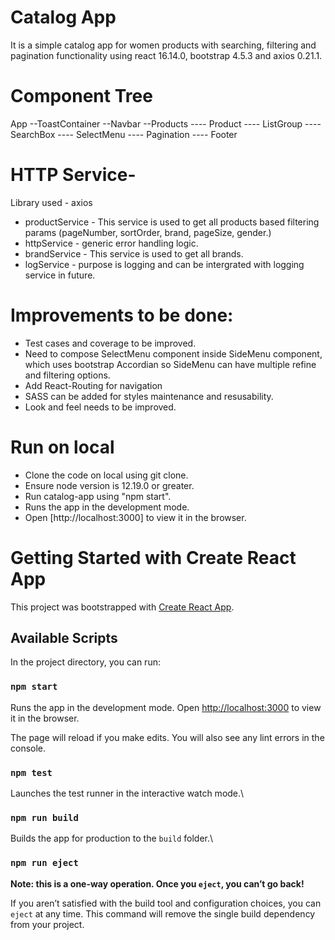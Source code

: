 # Catalog App

It is a simple catalog app for women products with searching, filtering and pagination functionality using react 16.14.0, bootstrap 4.5.3 and axios 0.21.1.

# Component Tree

App
--ToastContainer
--Navbar
--Products
---- Product
---- ListGroup
---- SearchBox
---- SelectMenu
---- Pagination
---- Footer

# HTTP Service-
Library used - axios
- productService - This service is used to get all products based filtering params (pageNumber, sortOrder, brand, pageSize, gender.)
- httpService - generic error handling logic.
- brandService - This service is used to get all brands.
- logService - purpose is logging and can be intergrated with logging service in future.

# Improvements to be done:
- Test cases and coverage to be improved.
- Need to compose SelectMenu component inside SideMenu component, which uses
  bootstrap Accordian so SideMenu can have multiple refine and filtering options.
- Add React-Routing for navigation
- SASS can be added for styles maintenance and resusability.
- Look and feel needs to be improved.

# Run on local
- Clone the code on local using git clone.
- Ensure node version is 12.19.0 or greater.
- Run catalog-app using "npm start".
- Runs the app in the development mode.
- Open [http://localhost:3000] to view it in the browser.


# Getting Started with Create React App

This project was bootstrapped with [Create React App](https://github.com/facebook/create-react-app).

## Available Scripts

In the project directory, you can run:

### `npm start`

Runs the app in the development mode.
Open [http://localhost:3000](http://localhost:3000) to view it in the browser.

The page will reload if you make edits.
You will also see any lint errors in the console.

### `npm test`

Launches the test runner in the interactive watch mode.\

### `npm run build`

Builds the app for production to the `build` folder.\


### `npm run eject`

**Note: this is a one-way operation. Once you `eject`, you can’t go back!**

If you aren’t satisfied with the build tool and configuration choices, you can `eject` at any time. This command will remove the single build dependency from your project.

